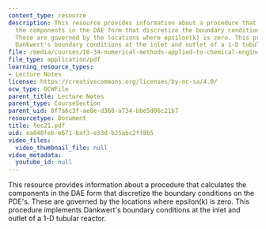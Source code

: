 ```yaml
---
content_type: resource
description: This resource provides information about a procedure that calculates
  the components in the DAE form that discretize the boundary conditions on the PDE's.
  These are governed by the locations where epsilon(k) is zero. This procedure implements
  Dankwert's boundary conditions at the inlet and outlet of a 1-D tubular reactor.
file: /media/courses/10-34-numerical-methods-applied-to-chemical-engineering-fall-2005/ea848febe671baf3e33db25abc2ff8b5_lec21.pdf
file_type: application/pdf
learning_resource_types:
- Lecture Notes
license: https://creativecommons.org/licenses/by-nc-sa/4.0/
ocw_type: OCWFile
parent_title: Lecture Notes
parent_type: CourseSection
parent_uid: 8f7a6c3f-ae8e-d368-a734-bbe5d06c21b7
resourcetype: Document
title: lec21.pdf
uid: ea848feb-e671-baf3-e33d-b25abc2ff8b5
video_files:
  video_thumbnail_file: null
video_metadata:
  youtube_id: null
---
```

This resource provides information about a procedure that calculates the components in the DAE form that discretize the boundary conditions on the PDE's. These are governed by the locations where epsilon(k) is zero. This procedure implements Dankwert's boundary conditions at the inlet and outlet of a 1-D tubular reactor.